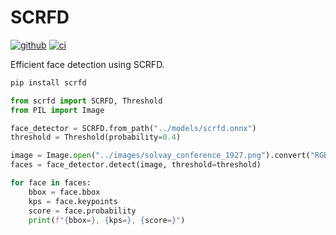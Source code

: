 # SCRFD
[![github]](https://github.com/cospectrum/scrfd)
[![ci]](https://github.com/cospectrum/scrfd/actions)

[github]: https://img.shields.io/badge/github-cospectrum/scrfd-8da0cb?logo=github
[ci]: https://github.com/cospectrum/scrfd/workflows/ci/badge.svg

Efficient face detection using SCRFD.

```sh
pip install scrfd
```

```python
from scrfd import SCRFD, Threshold
from PIL import Image

face_detector = SCRFD.from_path("../models/scrfd.onnx")
threshold = Threshold(probability=0.4)

image = Image.open("../images/solvay_conference_1927.png").convert("RGB")
faces = face_detector.detect(image, threshold=threshold)

for face in faces:
    bbox = face.bbox
    kps = face.keypoints
    score = face.probability
    print(f"{bbox=}, {kps=}, {score=}")
```
